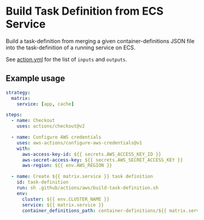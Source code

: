# Build Task Definition from ECS Service

Build a task-definition from merging a given container-definitions JSON file into the task-definition of a running service on ECS.

See [action.yml](./action.yml) for the list of `inputs` and `outputs`.

## Example usage

```yaml
strategy:
  matrix:
    service: [app, cache]

steps:
  - name: Checkout
    uses: actions/checkout@v2

  - name: Configure AWS credentials
    uses: aws-actions/configure-aws-credentials@v1
    with:
      aws-access-key-id: ${{ secrets.AWS_ACCESS_KEY_ID }}
      aws-secret-access-key: ${{ secrets.AWS_SECRET_ACCESS_KEY }}
      aws-region: ${{ env.AWS_REGION }}

  - name: Create ${{ matrix.service }} task definition
    id: task-definition
    run: sh .github/actions/aws/build-task-definition.sh
    env:
      cluster: ${{ env.CLUSTER_NAME }}
      service: ${{ matrix.service }}
      container_definitions_path: container-definitions/${{ matrix.service }}.json
```
